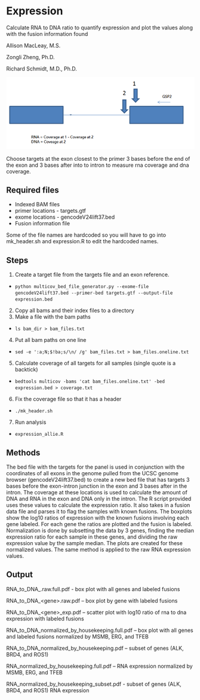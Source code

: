 Expression
==========
Calculate RNA to DNA ratio to quantify expression and plot the values along with the fusion information found

Allison MacLeay, M.S.

Zongli Zheng, Ph.D.

Richard Schmidt, M.D., Ph.D.

![alt-text](https://github.com/alliemacleay/expression/blob/master/target_creation.png "Exon and intron targets")

Choose targets at the exon closest to the primer 3 bases before the end of the exon and 3 bases after into to intron to measure rna coverage and dna coverage.

Required files
--------------
* Indexed BAM files
* primer locations - targets.gtf
* exome locations - gencodeV24lift37.bed
* Fusion information file

Some of the file names are hardcoded so you will have to go into mk_header.sh and expression.R to edit the hardcoded names.

Steps
-----
1. Create a target file from the targets file and an exon reference.
  * `python multicov_bed_file_generator.py --exome-file gencodeV24lift37.bed --primer-bed targets.gtf --output-file expression.bed`
2. Copy all bams and their index files to a directory
3. Make a file with the bam paths
  * `ls bam_dir > bam_files.txt`
4. Put all bam paths on one line
  * `sed -e ':a;N;$!ba;s/\n/ /g' bam_files.txt > bam_files.oneline.txt`
5. Calculate coverage of all targets for all samples (single quote is a backtick)
  * `bedtools multicov -bams 'cat bam_files.oneline.txt' -bed expression.bed > coverage.txt`
6. Fix the coverage file so that it has a header
  * `./mk_header.sh`
7. Run analysis
  * `expression_allie.R`


Methods
--------
The bed file with the targets for the panel is used in conjunction with the coordinates of all exons in the genome pulled from the UCSC genome browser (gencodeV24lift37.bed) to create a new bed file that has targets 3 bases before the exon-intron junction in the exon and 3 bases after in the intron.  The coverage at these locations is used to calculate the amount of DNA and RNA in the exon and DNA only in the intron.  The R script provided uses these values to calculate the expression ratio.  It also takes in a fusion data file and parses it to flag the samples with known fusions.  The boxplots show the log10 ratios of expression with the known fusions involving each gene labeled.  For each gene the ratios are plotted and the fusion is labeled.  Normalization is done by subsetting the data by 3 genes, finding the median expression ratio for each sample in these genes, and dividing the raw expression value by the sample median.  The plots are created for these normalized values.  The same method is applied to the raw RNA expression values. 
  
Output
--------
RNA_to_DNA_.raw.full.pdf  - box plot with all genes and labeled fusions

RNA_to_DNA_\<gene\>.raw.pdf – box plot by gene with labeled fusions

RNA_to_DNA_\<gene\>_exp.pdf – scatter plot with log10 ratio of rna to dna expression with labeled fusions

RNA_to_DNA_normalized_by_housekeeping.full.pdf – box plot with all genes and labeled fusions normalized by MSMB, ERG, and TFEB

RNA_to_DNA_normalized_by_housekeeping.pdf – subset of genes (ALK, BRD4, and ROS1)

RNA_normalized_by_housekeeping.full.pdf – RNA expression normalized by MSMB, ERG, and TFEB

RNA_normalized_by_housekeeping_subset.pdf - subset of genes (ALK, BRD4, and ROS1) RNA expression


